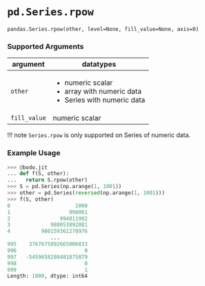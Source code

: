 # `pd.Series.rpow`

`pandas.Series.rpow(other, level=None, fill_value=None, axis=0)`

### Supported Arguments

| argument                      | datatypes                                                                                                  |
|-------------------------------|------------------------------------------------------------------------------------------------------------|
| `other`                       | <ul><li>   numeric scalar </li><li> array with numeric data </li><li>  Series with numeric data </li></ul> |
| `fill_value`                  | numeric scalar                                                                                             |

!!! note
    `Series.rpow` is only supported on Series of numeric data.


### Example Usage

``` py
>>> @bodo.jit
... def f(S, other):
...   return S.rpow(other)
>>> S = pd.Series(np.arange(1, 1001))
>>> other = pd.Series(reversed(np.arange(1, 1001)))
>>> f(S, other)
0                     1000
1                   998001
2                994011992
3             988053892081
4          980159361278976
              ...
995    3767675092665006833
996                      0
997   -5459658280481875879
998                      0
999                      1
Length: 1000, dtype: int64
```

